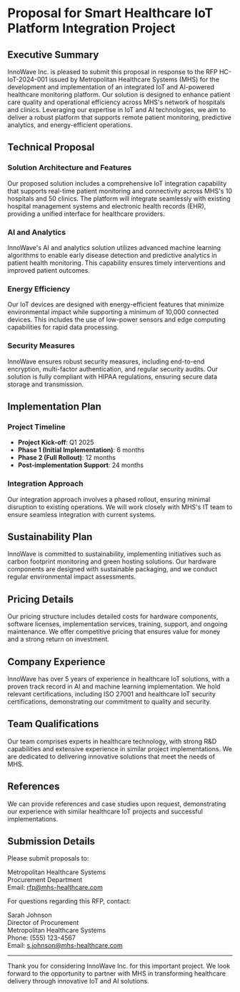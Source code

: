 # Proposal for Smart Healthcare IoT Platform Integration Project

## Executive Summary

InnoWave Inc. is pleased to submit this proposal in response to the RFP HC-IoT-2024-001 issued by Metropolitan Healthcare Systems (MHS) for the development and implementation of an integrated IoT and AI-powered healthcare monitoring platform. Our solution is designed to enhance patient care quality and operational efficiency across MHS's network of hospitals and clinics. Leveraging our expertise in IoT and AI technologies, we aim to deliver a robust platform that supports remote patient monitoring, predictive analytics, and energy-efficient operations.

## Technical Proposal

### Solution Architecture and Features

Our proposed solution includes a comprehensive IoT integration capability that supports real-time patient monitoring and connectivity across MHS's 10 hospitals and 50 clinics. The platform will integrate seamlessly with existing hospital management systems and electronic health records (EHR), providing a unified interface for healthcare providers.

### AI and Analytics

InnoWave's AI and analytics solution utilizes advanced machine learning algorithms to enable early disease detection and predictive analytics in patient health monitoring. This capability ensures timely interventions and improved patient outcomes.

### Energy Efficiency

Our IoT devices are designed with energy-efficient features that minimize environmental impact while supporting a minimum of 10,000 connected devices. This includes the use of low-power sensors and edge computing capabilities for rapid data processing.

### Security Measures

InnoWave ensures robust security measures, including end-to-end encryption, multi-factor authentication, and regular security audits. Our solution is fully compliant with HIPAA regulations, ensuring secure data storage and transmission.

## Implementation Plan

### Project Timeline

- **Project Kick-off**: Q1 2025
- **Phase 1 (Initial Implementation)**: 6 months
- **Phase 2 (Full Rollout)**: 12 months
- **Post-implementation Support**: 24 months

### Integration Approach

Our integration approach involves a phased rollout, ensuring minimal disruption to existing operations. We will work closely with MHS's IT team to ensure seamless integration with current systems.

## Sustainability Plan

InnoWave is committed to sustainability, implementing initiatives such as carbon footprint monitoring and green hosting solutions. Our hardware components are designed with sustainable packaging, and we conduct regular environmental impact assessments.

## Pricing Details

Our pricing structure includes detailed costs for hardware components, software licenses, implementation services, training, support, and ongoing maintenance. We offer competitive pricing that ensures value for money and a strong return on investment.

## Company Experience

InnoWave has over 5 years of experience in healthcare IoT solutions, with a proven track record in AI and machine learning implementation. We hold relevant certifications, including ISO 27001 and healthcare IoT security certifications, demonstrating our commitment to quality and security.

## Team Qualifications

Our team comprises experts in healthcare technology, with strong R&D capabilities and extensive experience in similar project implementations. We are dedicated to delivering innovative solutions that meet the needs of MHS.

## References

We can provide references and case studies upon request, demonstrating our experience with similar healthcare IoT projects and successful implementations.

## Submission Details

Please submit proposals to:

Metropolitan Healthcare Systems  
Procurement Department  
Email: rfp@mhs-healthcare.com

For questions regarding this RFP, contact:

Sarah Johnson  
Director of Procurement  
Metropolitan Healthcare Systems  
Phone: (555) 123-4567  
Email: s.johnson@mhs-healthcare.com

---

Thank you for considering InnoWave Inc. for this important project. We look forward to the opportunity to partner with MHS in transforming healthcare delivery through innovative IoT and AI solutions.